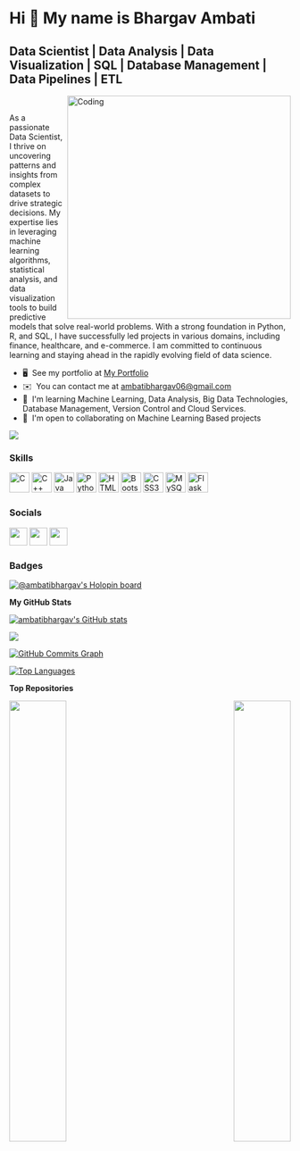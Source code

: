 
Hi 👋 My name is Bhargav Ambati
===============================

 Data Scientist | Data Analysis | Data Visualization | SQL | Database Management | Data Pipelines | ETL
------------------------------


<img align="right" alt="Coding" width="400" src="https://cdn.dribbble.com/users/1162077/screenshots/3848914/programmer.gif">

<br />

As a passionate Data Scientist, I thrive on uncovering patterns and insights from complex datasets to drive strategic decisions. My expertise lies in leveraging machine learning algorithms, statistical analysis, and data visualization tools to build predictive models that solve real-world problems. With a strong foundation in Python, R, and SQL, I have successfully led projects in various domains, including finance, healthcare, and e-commerce. I am committed to continuous learning and staying ahead in the rapidly evolving field of data science.

* 🖥️  See my portfolio at [My Portfolio](http://ambatibhargav.github.io/Portfolio/)
* ✉️  You can contact me at [ambatibhargav06@gmail.com](mailto:ambatibhargav06@gmail.com)
* 🧠  I'm learning Machine Learning, Data Analysis, Big Data Technologies, Database Management, Version Control and Cloud Services.
* 🤝  I'm open to collaborating on Machine Learning Based projects

<a href="https://www.github.com/ambatibhargav" target="_blank" rel="noreferrer"><img
src="https://img.shields.io/github/followers/ambatibhargav?logo=github&style=for-the-badge&color=ffffff&labelColor=1c1917" /></a>

### Skills

<p align="left">
<a href="https://docs.microsoft.com/en-us/cpp/?view=msvc-170" target="_blank" rel="noreferrer"><img src="https://raw.githubusercontent.com/danielcranney/readme-generator/main/public/icons/skills/c-colored.svg" width="36" height="36" alt="C" /></a>
<a href="https://docs.microsoft.com/en-us/cpp/?view=msvc-170" target="_blank" rel="noreferrer"><img src="https://raw.githubusercontent.com/danielcranney/readme-generator/main/public/icons/skills/cplusplus-colored.svg" width="36" height="36" alt="C++" /></a>
<a href="https://www.oracle.com/java/" target="_blank" rel="noreferrer"><img src="https://raw.githubusercontent.com/danielcranney/readme-generator/main/public/icons/skills/java-colored.svg" width="36" height="36" alt="Java" /></a>
<a href="https://www.python.org/" target="_blank" rel="noreferrer"><img src="https://raw.githubusercontent.com/danielcranney/readme-generator/main/public/icons/skills/python-colored.svg" width="36" height="36" alt="Python" /></a>
<a href="https://developer.mozilla.org/en-US/docs/Glossary/HTML5" target="_blank" rel="noreferrer"><img src="https://raw.githubusercontent.com/danielcranney/readme-generator/main/public/icons/skills/html5-colored.svg" width="36" height="36" alt="HTML5" /></a>
<a href="https://getbootstrap.com/" target="_blank" rel="noreferrer"><img src="https://raw.githubusercontent.com/danielcranney/readme-generator/main/public/icons/skills/bootstrap-colored.svg" width="36" height="36" alt="Bootstrap" /></a>
<a href="https://www.w3.org/TR/CSS/#css" target="_blank" rel="noreferrer"><img src="https://raw.githubusercontent.com/danielcranney/readme-generator/main/public/icons/skills/css3-colored.svg" width="36" height="36" alt="CSS3" /></a>
<a href="https://www.mysql.com/" target="_blank" rel="noreferrer"><img src="https://raw.githubusercontent.com/danielcranney/readme-generator/main/public/icons/skills/mysql-colored.svg" width="36" height="36" alt="MySQL" /></a>
<a href="https://flask.palletsprojects.com/en/2.0.x/" target="_blank" rel="noreferrer"><img src="https://raw.githubusercontent.com/danielcranney/readme-generator/main/public/icons/skills/flask-colored-dark.svg" width="36" height="36" alt="Flask" /></a>
</p>


### Socials

<p align="left"> <a href="https://www.github.com/ambatibhargav" target="_blank" rel="noreferrer"><img src="https://raw.githubusercontent.com/danielcranney/readme-generator/main/public/icons/socials/github-dark.svg" width="32" height="32" /></a> <a href="http://www.instagram.com/ambati_06/" target="_blank" rel="noreferrer"><img src="https://raw.githubusercontent.com/danielcranney/readme-generator/main/public/icons/socials/instagram.svg" width="32" height="32" /></a> <a href="https://www.linkedin.com/in/ambati-bhargav-b0318a191" target="_blank" rel="noreferrer"><img src="https://raw.githubusercontent.com/danielcranney/readme-generator/main/public/icons/socials/linkedin.svg" width="32" height="32" /></a></p>

### Badges

[![@ambatibhargav's Holopin board](https://holopin.me/ambatibhargav)](https://holopin.io/@ambatibhargav)

<b>My GitHub Stats</b>

<a href="http://www.github.com/ambatibhargav"><img src="https://github-readme-stats.vercel.app/api?username=ambatibhargav&show_icons=true&hide=&count_private=true&title_color=0891b2&text_color=ffffff&icon_color=ffffff&bg_color=1c1917&hide_border=true&show_icons=true" alt="ambatibhargav's GitHub stats" /></a>

<a href="http://www.github.com/ambatibhargav"><img src="https://github-readme-streak-stats.herokuapp.com/?user=ambatibhargav&stroke=ffffff&background=1c1917&ring=0891b2&fire=0891b2&currStreakNum=ffffff&currStreakLabel=0891b2&sideNums=ffffff&sideLabels=ffffff&dates=ffffff&hide_border=true" /></a>

<a href="http://www.github.com/ambatibhargav"><img src="https://activity-graph.herokuapp.com/graph?username=ambatibhargav&bg_color=1c1917&color=ffffff&line=ffffff&point=ffffff&area_color=1c1917&area=true&hide_border=true&custom_title=GitHub%20Commits%20Graph" alt="GitHub Commits Graph" /></a>

<a href="https://github.com/ambatibhargav" align="left"><img src="https://github-readme-stats.vercel.app/api/top-langs/?username=ambatibhargav&langs_count=10&title_color=0891b2&text_color=ffffff&icon_color=ffffff&bg_color=1c1917&hide_border=true&locale=en&custom_title=Top%20%Languages" alt="Top Languages" /></a>

<b>Top Repositories</b>

<div width="100%" align="center"><a href="https://github.com/ambatibhargav/Maclicious-ULR" align="left"><img align="left" width="45%" src="https://github-readme-stats.vercel.app/api/pin/?username=ambatibhargav&repo=Maclicious-ULR&title_color=0891b2&text_color=ffffff&icon_color=ffffff&bg_color=1c1917&hide_border=true&locale=en" /></a><a href="https://github.com/ambatibhargav/Tor-Browser-Analysis" align="right"><img align="right" width="45%" src="https://github-readme-stats.vercel.app/api/pin/?username=ambatibhargav&repo=Tor-Browser-Analysis&title_color=0891b2&text_color=ffffff&icon_color=ffffff&bg_color=1c1917&hide_border=true&locale=en" /></a></div><br /><br /><br /><br /><br /><br /><br />

